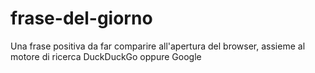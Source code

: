 # frase-del-giorno
Una frase positiva da far comparire all'apertura del browser, assieme al motore di ricerca DuckDuckGo oppure Google
